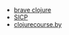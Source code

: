 + [brave clojure](https://www.braveclojure.com/clojure-for-the-brave-and-true)
+ [SICP](https://ru.wikipedia.org/wiki/Структура_и_интерпретация_компьютерных_программ)
+ [clojurecourse.by](https://clojurecourse.by)
